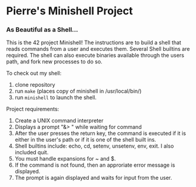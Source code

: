 
# Pierre's Minishell Project

### As Beautiful as a Shell...

This is the 42 project Minishell! The instructions are to build a shell that reads commands from a user and executes them. Several Shell builtins are required. The shell can also execute binaries available through the users path, and fork new processes to do so.

To check out my shell:

1. clone repository
2. run `make` (places copy of minishell in /usr/local/bin/)
3. run `minishell` to launch the shell.

Project requirements:

1. Create a UNIX command interpreter
2. Displays a prompt "&> " while waiting for command
3. After the user presses the return key, the command is executed if it is either in the user's path or if it is one of the shell built ins.
4. Shell builtins include: echo, cd, setenv, unsetenv, env, exit. I also included quit.
5. You must handle expansions for ~ and $.
6. If the command is not found, then an approriate error message is displayed.
7. The prompt is again displayed and waits for input from the user.

